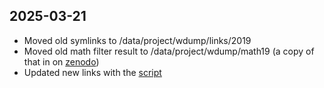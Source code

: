 ## 2025-03-21

* Moved old symlinks to /data/project/wdump/links/2019
* Moved old math filter result to /data/project/wdump/math19 (a copy of that in on [zenodo](https://doi.org/10.5281/zenodo.15058128))
* Updated new links with the [script](https://github.com/MaRDI4NFDI/wikiFilter/blob/master/wmcloud/updateLinks.sh) 
